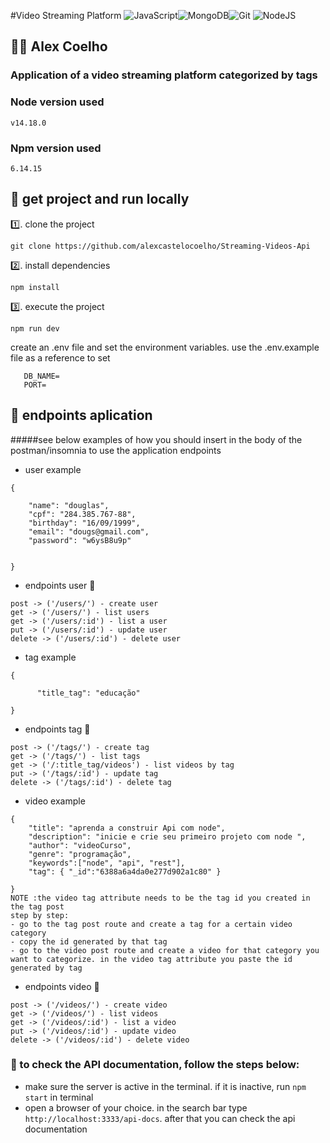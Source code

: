 #Video Streaming Platform 
![JavaScript](https://img.shields.io/badge/javascript-%23323330.svg?style=for-the-badge&logo=javascript&logoColor=%23F7DF1E)![MongoDB](https://img.shields.io/badge/MongoDB-%234ea94b.svg?style=for-the-badge&logo=mongodb&logoColor=white)![Git](https://img.shields.io/badge/git-%23F05033.svg?style=for-the-badge&logo=git&logoColor=white)	![NodeJS](https://img.shields.io/badge/node.js-6DA55F?style=for-the-badge&logo=node.js&logoColor=white)

##  👨‍💻   Alex Coelho 

### Application of a video streaming platform categorized by tags
### Node version used
```
v14.18.0
```
### Npm version used
```
6.14.15
```


## :beginner: get project and run locally
1️⃣. clone the project
 ```
 git clone https://github.com/alexcastelocoelho/Streaming-Videos-Api
 ```
2️⃣. install dependencies
 ```
 npm install
 ```
3️⃣. execute the project
 ```
 npm run dev
 ```
create an .env file and set the environment variables. use the .env.example file as a reference to set
 ```
    DB_NAME=
    PORT=

 ```

## 📄 endpoints aplication 
#####see below examples of how you should insert in the body of the postman/insomnia to use the application endpoints
* user example
```
{
	
	"name": "douglas",
	"cpf": "284.385.767-88",
	"birthday": "16/09/1999",
	"email": "dougs@gmail.com",
	"password": "w6ysB8u9p"    
	
	
}
```

* endpoints user 🧑
 ```
 post -> ('/users/') - create user
 get -> ('/users/') - list users
 get -> ('/users/:id') - list a user
 put -> ('/users/:id') - update user
 delete -> ('/users/:id') - delete user
 ```

* tag example
```
{
	
	  "title_tag": "educação"	

}
```
 * endpoints tag 📝  
 ```
 post -> ('/tags/') - create tag
 get -> ('/tags/') - list tags
 get -> ('/:title_tag/videos') - list videos by tag
 put -> ('/tags/:id') - update tag
 delete -> ('/tags/:id') - delete tag
 ```

* video example
```
{
	"title": "aprenda a construir Api com node",
	"description": "inicie e crie seu primeiro projeto com node ",
	"author": "videoCurso",
	"genre": "programação",
	"keywords":["node", "api", "rest"],	
	"tag": { "_id":"6388a6a4da0e277d902a1c80" }
		
}
NOTE :the video tag attribute needs to be the tag id you created in the tag post
step by step:
- go to the tag post route and create a tag for a certain video category
- copy the id generated by that tag
- go to the video post route and create a video for that category you want to categorize. in the video tag attribute you paste the id generated by tag
```

 * endpoints video 🎥 
 ```
 post -> ('/videos/') - create video
 get -> ('/videos/') - list videos
 get -> ('/videos/:id') - list a video
 put -> ('/videos/:id') - update video
 delete -> ('/videos/:id') - delete video
 ```

 

 ### :scroll: to check the API documentation, follow the steps below:
* make sure the server is active in the terminal. if it is inactive, run `npm start` in terminal
* open a browser of your choice. in the search bar type `http://localhost:3333/api-docs`. after that you can check the api documentation